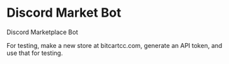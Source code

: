 # Discord Market Bot
 Discord Marketplace Bot

For testing, make a new store at bitcartcc.com, generate an API token, and use that for testing.